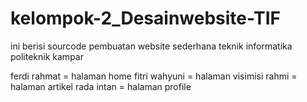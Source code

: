 # kelompok-2_Desainwebsite-TIF
ini berisi sourcode pembuatan website sederhana teknik informatika politeknik kampar

ferdi rahmat = halaman home
fitri wahyuni = halaman visimisi
rahmi = halaman artikel
rada intan = halaman profile
